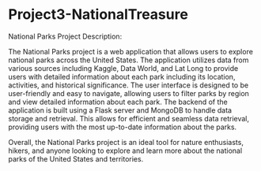 # Project3-NationalTreasure

National Parks Project Description: 

The National Parks project is a web application that allows users to explore national parks across the United States. The application utilizes data from various sources including Kaggle, Data World, and Lat Long to provide users with detailed information about each park including its location, activities, and historical significance.
The user interface is designed to be user-friendly and easy to navigate, allowing users to filter parks by region and view detailed information about each park. The backend of the application is built using a Flask server and MongoDB to handle data storage and retrieval. This allows for efficient and seamless data retrieval, providing users with the most up-to-date information about the parks.

Overall, the National Parks project is an ideal tool for nature enthusiasts, hikers, and anyone looking to explore and learn more about the national parks of the United States and territories.


